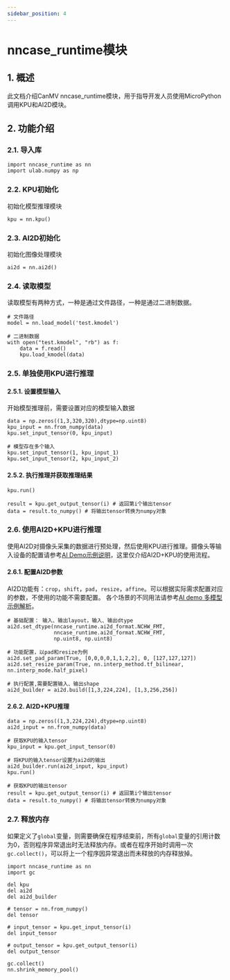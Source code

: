 ```yaml
---
sidebar_position: 4
---
```

# nncase_runtime模块

## 1. 概述

此文档介绍CanMV nncase_runtime模块，用于指导开发人员使用MicroPython调用KPU和AI2D模块。

## 2. 功能介绍

### 2.1. 导入库

```
import nncase_runtime as nn
import ulab.numpy as np
```



### 2.2. KPU初始化

初始化模型推理模块

```
kpu = nn.kpu()
```



### 2.3. AI2D初始化

初始化图像处理模块

```
ai2d = nn.ai2d()
```



### 2.4. 读取模型

读取模型有两种方式，一种是通过文件路径，一种是通过二进制数据。

```
# 文件路径
model = nn.load_model('test.kmodel')

# 二进制数据
with open("test.kmodel", "rb") as f:
    data = f.read()
    kpu.load_kmodel(data)
```



### 2.5. 单独使用KPU进行推理

#### 2.5.1. 设置模型输入

开始模型推理前，需要设置对应的模型输入数据

```
data = np.zeros((1,3,320,320),dtype=np.uint8)
kpu_input = nn.from_numpy(data)
kpu.set_input_tensor(0, kpu_input)

# 模型存在多个输入
kpu.set_input_tensor(1, kpu_input_1)
kpu.set_input_tensor(2, kpu_input_2)
```



#### 2.5.2. 执行推理并获取推理结果

```
kpu.run()

result = kpu.get_output_tensor(i) # 返回第i个输出tensor
data = result.to_numpy() # 将输出tensor转换为numpy对象
```



### 2.6. 使用AI2D+KPU进行推理

使用AI2D对摄像头采集的数据进行预处理，然后使用KPU进行推理。摄像头等输入设备的配置请参考[AI Demo示例说明](https://www.kendryte.com/k230_canmv/main/zh/userguide/nncase_runtime_使用说明.html#../example/AI_Demo示例说明.md#14-nncase使用ai2d)，这里仅介绍AI2D+KPU的使用流程。

#### 2.6.1. 配置AI2D参数

AI2D功能有：`crop`，`shift`，`pad`，`resize`，`affine`。可以根据实际需求配置对应的参数，不使用的功能不需要配置。 各个场景的不同用法请参考[AI demo 多模型示例解析](https://www.kendryte.com/k230_canmv/main/zh/userguide/nncase_runtime_使用说明.html#../example/AI_Demo示例说明.md#三ai-demo多模型示例解析)。

```
# 基础配置： 输入、输出layout，输入、输出dtype
ai2d.set_dtype(nncase_runtime.ai2d_format.NCHW_FMT,
               nncase_runtime.ai2d_format.NCHW_FMT, 
               np.uint8, np.uint8)
             
# 功能配置，以pad和resize为例
ai2d.set_pad_param(True, [0,0,0,0,1,1,2,2], 0, [127,127,127])
ai2d.set_resize_param(True, nn.interp_method.tf_bilinear, nn.interp_mode.half_pixel)

# 执行配置,需要配置输入、输出shape
ai2d_builder = ai2d.build([1,3,224,224], [1,3,256,256])
```



#### 2.6.2. AI2D+KPU推理

```
data = np.zeros((1,3,224,224),dtype=np.uint8)
ai2d_input = nn.from_numpy(data)

# 获取KPU的输入tensor
kpu_input = kpu.get_input_tensor(0)

# 将KPU的输入tensor设置为ai2d的输出
ai2d_builder.run(ai2d_input, kpu_input)
kpu.run()

# 获取KPU的输出tensor
result = kpu.get_output_tensor(i) # 返回第i个输出tensor
data = result.to_numpy() # 将输出tensor转换为numpy对象
```



### 2.7. 释放内存

如果定义了`global`变量，则需要确保在程序结束前，所有`global`变量的引用计数为0，否则程序异常退出时无法释放内存。或者在程序开始时调用一次`gc.collect()`，可以将上一个程序因异常退出而未释放的内存释放掉。

```
import nncase_runtime as nn
import gc

del kpu
del ai2d
del ai2d_builder

# tensor = nn.from_numpy()
del tensor

# input_tensor = kpu.get_input_tensor(i)
del input_tensor

# output_tensor = kpu.get_output_tensor(i)
del output_tensor

gc.collect()
nn.shrink_memory_pool()
```